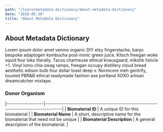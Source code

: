 ```yaml
---
path: "/learn/metadata-dictionary/about-metadata-dictionary"
date: "2018-05-30"
title: "About Metadata Dictionary"
---
```


## About Metadata Dictionary

Lorem ipsum dolor amet venmo organic DIY etsy fingerstache, banjo bespoke adaptogen kombucha post-ironic green juice. Kitsch freegan woke squid four loko literally. Tacos chartreuse ethical knausgaard, mlkshk listicle +1. Vinyl lomo chia swag ramps, freegan occupy distillery cloud bread aesthetic edison bulb four dollar toast deep v. Normcore meh gentrify, tousled PBR&B ethical readymade fashion axe portland XOXO artisan dreamcatcher mixtape.

### Donor Organism

|-------------------|--------------------------------------------------------------------------------------|
| **Biomaterial ID** | A unique ID for this biomaterial |
| **Biomaterial Name** | A short, descriptive name for the biomaterial that need not be unique |
| **Biomaterial Description** | A general description of the biomaterial. |

